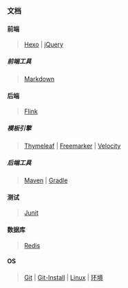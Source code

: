 ### 文档

#### 前端
>[Hexo](fore-end/HexoBlog.md)	|
>[jQuery](fore-end/jQuery.md)

##### 前端工具
>[Markdown](fore-end/tools/Markdown.md)

#### 后端
>[Flink](back-end/Flink.md)

##### 模板引擎
>[Thymeleaf](back-end/Thymeleaf.md)	|
>[Freemarker](back-end/Freemarker.md)	|
>[Velocity](back-end/Velocity.md)	

##### 后端工具
>[Maven](back-end/tools/Maven.md)	|
>[Gradle](back-end/tools/Gradle.md)

#### 测试
>[Junit](testing/Junit.md)

#### 数据库
>[Redis](database/Redis.md)

#### OS
>[Git](os/Git.md)	|
>[Git-Install](os/Git-Install.md)	|
>[Linux](os/Linux.md)	|
>[环境](os/Environment.md)